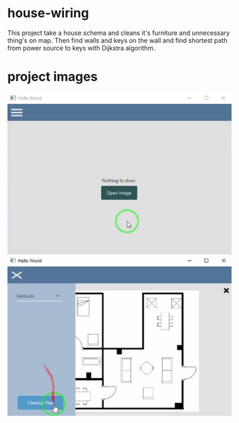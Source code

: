 # house-wiring
This project take a house schema and cleans it's furniture and unnecessary thing's on map. Then find walls and keys on the wall and find shortest path from power source to keys with Dijkstra algorithm.

# project images
![1](https://github.com/MehdiOkh/house-wiring/blob/main/house-wiring-system/app-pictures/1.jpg?raw=true)
![1](https://github.com/MehdiOkh/house-wiring/blob/main/house-wiring-system/app-pictures/2.jpg?raw=true)


